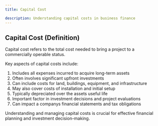 ```yaml
---
title: Capital Cost

description: Understanding capital costs in business finance
---
```


## Capital Cost (Definition)

Capital cost refers to the total cost needed to bring a project to a commercially operable status.

Key aspects of capital costs include:

1. Includes all expenses incurred to acquire long-term assets
2. Often involves significant upfront investments
3. Can include costs for land, buildings, equipment, and infrastructure
4. May also cover costs of installation and initial setup
5. Typically depreciated over the assets useful life
6. Important factor in investment decisions and project evaluations
7. Can impact a companys financial statements and tax obligations

Understanding and managing capital costs is crucial for effective financial planning and investment decision-making.
